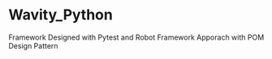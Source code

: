 # Wavity_Python
Framework Designed with Pytest and Robot Framework Apporach with POM Design Pattern
